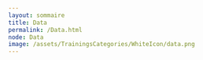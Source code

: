 ```yaml
---
layout: sommaire
title: Data
permalink: /Data.html
node: Data
image: /assets/TrainingsCategories/WhiteIcon/data.png
---
```

